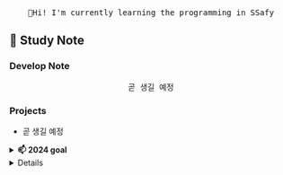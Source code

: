 
<p align="center">
  <samp>
    🌱Hi! I'm currently learning the programming in SSafy<br>
  </samp>
</p>

<h2>📁 Study Note</h2>
<h3>Develop Note</h3>

<p align="center">
  <samp>
    곧 생길 예정
  </samp>
</p>

<h3>Projects</h3>

* 곧 생길 예정  

  





<details>
  <summary><b>📫 2024 goal</b></summary>
  I want to complete more than 3 project in this year.
  <br>And I want to start studying ML 
    Maybe I can
</details>


<details>...
- 🔭 I’m currently working on ...
- 🌱 I’m currently learning ...
- 👯 I’m looking to collaborate on ...
- 🤔 I’m looking for help with ...
- 💬 Ask me about ...
- 📫 How to reach me: ...
- 😄 Pronouns: ...
- ⚡ Fun fact: ...
</details>

